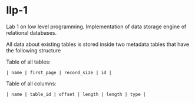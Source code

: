 # llp-1

Lab 1 on low level programming. Implementation of data storage engine of relational databases.

All data about existing tables is stored inside two metadata tables that have the following structure

Table of all tables:

`| name | first_page | record_size | id |`

Table of all columns:

`| name | table_id | offset | length | length | type |`